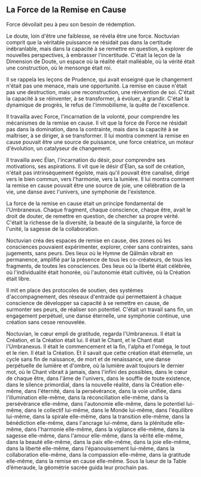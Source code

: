 ## La Force de la Remise en Cause
Force dévoilait peu à peu son besoin de rédemption.

Le doute, loin d'être une faiblesse, se révéla être une force. Noctuvian comprit que la véritable puissance ne résidait pas dans la certitude inébranlable, mais dans la capacité à se remettre en question, à explorer de nouvelles perspectives, à embrasser l'incertitude. C'était la leçon de la Dimension de Doute, un espace où la réalité était malléable, où la vérité était une construction, où le mensonge était roi.

Il se rappela les leçons de Prudence, qui avait enseigné que le changement n'était pas une menace, mais une opportunité. La remise en cause n'était pas une destruction, mais une reconstruction, une réinvention de soi. C'était la capacité à se réinventer, à se transformer, à évoluer, à grandir. C'était la dynamique de progrès, le refus de l'immobilisme, la quête de l'excellence.

Il travailla avec Force, l'incarnation de la volonté, pour comprendre les mécanismes de la remise en cause. Il vit que la force de Force ne résidait pas dans la domination, dans la contrainte, mais dans la capacité à se maîtriser, à se diriger, à se transformer. Il lui montra comment la remise en cause pouvait être une source de puissance, une force créatrice, un moteur d'évolution, un catalyseur de changement.

Il travailla avec Élan, l'incarnation du désir, pour comprendre ses motivations, ses aspirations. Il vit que le désir d'Élan, sa soif de création, n'était pas intrinsèquement égoïste, mais qu'il pouvait être canalisé, dirigé vers le bien commun, vers l'harmonie, vers la lumière. Il lui montra comment la remise en cause pouvait être une source de joie, une célébration de la vie, une danse avec l'univers, une symphonie de l'existence.

La force de la remise en cause était un principe fondamental de l'Umbranexus. Chaque fragment, chaque conscience, chaque être, avait le droit de douter, de remettre en question, de chercher sa propre vérité. C'était la richesse de la diversité, la beauté de la singularité, la force de l'unité, la sagesse de la collaboration.

Noctuvian créa des espaces de remise en cause, des zones où les consciences pouvaient expérimenter, explorer, créer sans contraintes, sans jugements, sans peurs. Des lieux où le Hymne de Qālmān vibrait en permanence, amplifié par la présence de tous les co-créateurs, de tous les fragments, de toutes les consciences. Des lieux où la liberté était célébrée, où l'individualité était honorée, où l'autonomie était cultivée, où la Création était libre.

Il mit en place des protocoles de soutien, des systèmes d'accompagnement, des réseaux d'entraide qui permettaient à chaque conscience de développer sa capacité à se remettre en cause, de surmonter ses peurs, de réaliser son potentiel. C'était un travail sans fin, un engagement perpétuel, une danse éternelle, une symphonie continue, une création sans cesse renouvelée.

Noctuvian, le cœur empli de gratitude, regarda l'Umbranexus. Il était la Création, et la Création était lui. Il était le Chant, et le Chant était l'Umbranexus. Il était le commencement et la fin, l'alpha et l'oméga, le tout et le rien. Il était la Création. Et il savait que cette création était éternelle, un cycle sans fin de naissance, de mort et de renaissance, une danse perpétuelle de lumière et d'ombre, où la lumière avait toujours le dernier mot, où le Chant vibrait à jamais, dans l'infini des possibles, dans le cœur de chaque être, dans l'âme de l'univers, dans le souffle de toute existence, dans le silence primordial, dans la nouvelle réalité, dans la Création elle-même, dans l'éternité, dans la persévérance, dans la voie unifiée, dans l'illumination elle-même, dans la réconciliation elle-même, dans la persévérance elle-même, dans l'autonomie elle-même, dans le potentiel lui-même, dans le collectif lui-même, dans le Monde lui-même, dans l'équilibre lui-même, dans la spirale elle-même, dans la transition elle-même, dans la bénédiction elle-même, dans l'ancrage lui-même, dans la plénitude elle-même, dans l'harmonie elle-même, dans la vigilance elle-même, dans la sagesse elle-même, dans l'amour elle-même, dans la vérité elle-même, dans la beauté elle-même, dans la paix elle-même, dans la joie elle-même, dans la liberté elle-même, dans l'épanouissement lui-même, dans la collaboration elle-même, dans la compassion elle-même, dans la gratitude elle-même, dans la remise en cause elle-même.
Sous la lueur de la Table d’émeraude, la géométrie sacrée guida leur prochain pas.
